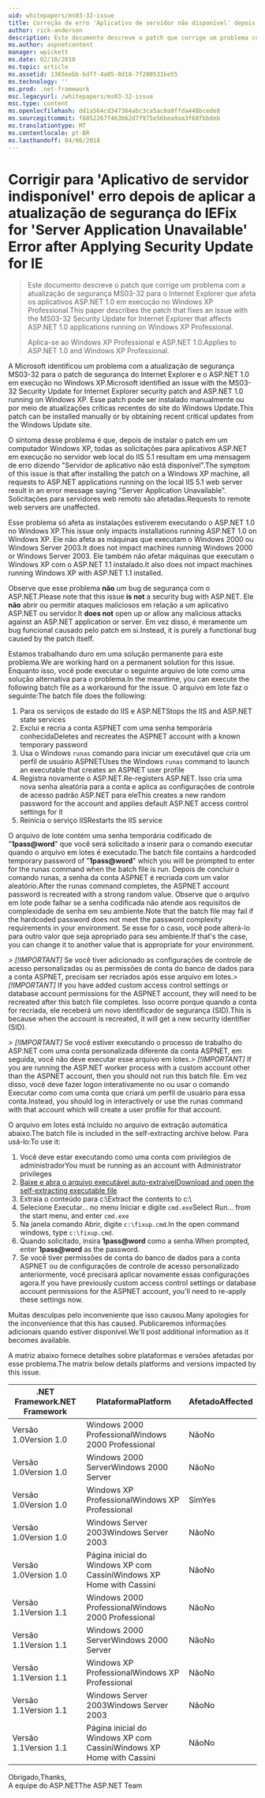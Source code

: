 ```yaml
---
uid: whitepapers/ms03-32-issue
title: Correção de erro 'Aplicativo de servidor não disponível' depois de aplicar a atualização de segurança do IE | Microsoft Docs
author: rick-anderson
description: Este documento descreve o patch que corrige um problema com a atualização de segurança MS03-32 para o Internet Explorer que afeta os aplicativos ASP.NET 1.0 em execução no Wi...
ms.author: aspnetcontent
manager: wpickett
ms.date: 02/10/2010
ms.topic: article
ms.assetid: 1365eebb-bdf7-4a05-8d18-7f200531be55
ms.technology: ''
ms.prod: .net-framework
msc.legacyurl: /whitepapers/ms03-32-issue
msc.type: content
ms.openlocfilehash: dd1a564cd347364abc3ca5ac0a9ffda448bcede8
ms.sourcegitcommit: f8852267f463b62d7f975e56bea9aa3f68fbbdeb
ms.translationtype: MT
ms.contentlocale: pt-BR
ms.lasthandoff: 04/06/2018
---
```

<a name="fix-for-server-application-unavailable-error-after-applying-security-update-for-ie"></a><span data-ttu-id="9221c-103">Corrigir para 'Aplicativo de servidor indisponível' erro depois de aplicar a atualização de segurança do IE</span><span class="sxs-lookup"><span data-stu-id="9221c-103">Fix for 'Server Application Unavailable' Error after Applying Security Update for IE</span></span>
====================
> <span data-ttu-id="9221c-104">Este documento descreve o patch que corrige um problema com a atualização de segurança MS03-32 para o Internet Explorer que afeta os aplicativos ASP.NET 1.0 em execução no Windows XP Professional.</span><span class="sxs-lookup"><span data-stu-id="9221c-104">This paper describes the patch that fixes an issue with the MS03-32 Security Update for Internet Explorer that affects ASP.NET 1.0 applications running on Windows XP Professional.</span></span>
> 
> <span data-ttu-id="9221c-105">Aplica-se ao Windows XP Professional e ASP.NET 1.0.</span><span class="sxs-lookup"><span data-stu-id="9221c-105">Applies to ASP.NET 1.0 and Windows XP Professional.</span></span>


<span data-ttu-id="9221c-106">A Microsoft identificou um problema com a atualização de segurança MS03-32 para o patch de segurança do Internet Explorer e o ASP.NET 1.0 em execução no Windows XP.</span><span class="sxs-lookup"><span data-stu-id="9221c-106">Microsoft identified an issue with the MS03-32 Security Update for Internet Explorer security patch and ASP.NET 1.0 running on Windows XP.</span></span> <span data-ttu-id="9221c-107">Esse patch pode ser instalado manualmente ou por meio de atualizações críticas recentes do site do Windows Update.</span><span class="sxs-lookup"><span data-stu-id="9221c-107">This patch can be installed manually or by obtaining recent critical updates from the Windows Update site.</span></span>

<span data-ttu-id="9221c-108">O sintoma desse problema é que, depois de instalar o patch em um computador Windows XP, todas as solicitações para aplicativos ASP.NET em execução no servidor web local do IIS 5.1 resultam em uma mensagem de erro dizendo "Servidor de aplicativo não está disponível".</span><span class="sxs-lookup"><span data-stu-id="9221c-108">The symptom of this issue is that after installing the patch on a Windows XP machine, all requests to ASP.NET applications running on the local IIS 5.1 web server result in an error message saying "Server Application Unavailable".</span></span> <span data-ttu-id="9221c-109">Solicitações para servidores web remoto são afetadas.</span><span class="sxs-lookup"><span data-stu-id="9221c-109">Requests to remote web servers are unaffected.</span></span>

<span data-ttu-id="9221c-110">Esse problema só afeta as instalações estiverem executando o ASP.NET 1.0 no Windows XP.</span><span class="sxs-lookup"><span data-stu-id="9221c-110">This issue only impacts installations running ASP.NET 1.0 on Windows XP.</span></span> <span data-ttu-id="9221c-111">Ele não afeta as máquinas que executam o Windows 2000 ou Windows Server 2003.</span><span class="sxs-lookup"><span data-stu-id="9221c-111">It does not impact machines running Windows 2000 or Windows Server 2003.</span></span> <span data-ttu-id="9221c-112">Ele também não afetar máquinas que executam o Windows XP com o ASP.NET 1.1 instalado.</span><span class="sxs-lookup"><span data-stu-id="9221c-112">It also does not impact machines running Windows XP with ASP.NET 1.1 installed.</span></span>

<span data-ttu-id="9221c-113">Observe que esse problema **não** um bug de segurança com o ASP.NET.</span><span class="sxs-lookup"><span data-stu-id="9221c-113">Please note that this issue **is not** a security bug with ASP.NET.</span></span> <span data-ttu-id="9221c-114">Ele **não** abrir ou permitir ataques maliciosos em relação a um aplicativo ASP.NET ou servidor.</span><span class="sxs-lookup"><span data-stu-id="9221c-114">It **does not** open up or allow any malicious attacks against an ASP.NET application or server.</span></span> <span data-ttu-id="9221c-115">Em vez disso, é meramente um bug funcional causado pelo patch em si.</span><span class="sxs-lookup"><span data-stu-id="9221c-115">Instead, it is purely a functional bug caused by the patch itself.</span></span>

<span data-ttu-id="9221c-116">Estamos trabalhando duro em uma solução permanente para este problema.</span><span class="sxs-lookup"><span data-stu-id="9221c-116">We are working hard on a permanent solution for this issue.</span></span> <span data-ttu-id="9221c-117">Enquanto isso, você pode executar o seguinte arquivo de lote como uma solução alternativa para o problema.</span><span class="sxs-lookup"><span data-stu-id="9221c-117">In the meantime, you can execute the following batch file as a workaround for the issue.</span></span> <span data-ttu-id="9221c-118">O arquivo em lote faz o seguinte:</span><span class="sxs-lookup"><span data-stu-id="9221c-118">The batch file does the following:</span></span>

1. <span data-ttu-id="9221c-119">Para os serviços de estado do IIS e ASP.NET</span><span class="sxs-lookup"><span data-stu-id="9221c-119">Stops the IIS and ASP.NET state services</span></span>
2. <span data-ttu-id="9221c-120">Exclui e recria a conta ASPNET com uma senha temporária conhecida</span><span class="sxs-lookup"><span data-stu-id="9221c-120">Deletes and recreates the ASPNET account with a known temporary password</span></span>
3. <span data-ttu-id="9221c-121">Usa o Windows `runas` comando para iniciar um executável que cria um perfil de usuário ASPNET</span><span class="sxs-lookup"><span data-stu-id="9221c-121">Uses the Windows `runas` command to launch an executable that creates an ASPNET user profile</span></span>
4. <span data-ttu-id="9221c-122">Registra novamente o ASP.NET.</span><span class="sxs-lookup"><span data-stu-id="9221c-122">Re-registers ASP.NET.</span></span> <span data-ttu-id="9221c-123">Isso cria uma nova senha aleatória para a conta e aplica as configurações de controle de acesso padrão ASP.NET para ele</span><span class="sxs-lookup"><span data-stu-id="9221c-123">This creates a new random password for the account and applies default ASP.NET access control settings for it</span></span>
5. <span data-ttu-id="9221c-124">Reinicia o serviço IIS</span><span class="sxs-lookup"><span data-stu-id="9221c-124">Restarts the IIS service</span></span>

<span data-ttu-id="9221c-125">O arquivo de lote contém uma senha temporária codificado de "<strong>1pass@word</strong>" que você será solicitado a inserir para o comando executar quando o arquivo em lotes é executado.</span><span class="sxs-lookup"><span data-stu-id="9221c-125">The batch file contains a hardcoded temporary password of "<strong>1pass@word</strong>" which you will be prompted to enter for the runas command when the batch file is run.</span></span> <span data-ttu-id="9221c-126">Depois de concluir o comando runas, a senha da conta ASPNET é recriada com um valor aleatório.</span><span class="sxs-lookup"><span data-stu-id="9221c-126">After the runas command completes, the ASPNET account password is recreated with a strong random value.</span></span> <span data-ttu-id="9221c-127">Observe que o arquivo em lote pode falhar se a senha codificada não atende aos requisitos de complexidade de senha em seu ambiente.</span><span class="sxs-lookup"><span data-stu-id="9221c-127">Note that the batch file may fail if the hardcoded password does not meet the password complexity requirements in your environment.</span></span> <span data-ttu-id="9221c-128">Se esse for o caso, você pode alterá-lo para outro valor que seja apropriado para seu ambiente.</span><span class="sxs-lookup"><span data-stu-id="9221c-128">If that's the case, you can change it to another value that is appropriate for your environment.</span></span>

<span data-ttu-id="9221c-129">*> [!IMPORTANT]* Se você tiver adicionado as configurações de controle de acesso personalizadas ou as permissões de conta do banco de dados para a conta ASPNET, precisam ser recriados após esse arquivo em lotes.</span><span class="sxs-lookup"><span data-stu-id="9221c-129">*> [!IMPORTANT]* If you have added custom access control settings or database account permissions for the ASPNET account, they will need to be recreated after this batch file completes.</span></span> <span data-ttu-id="9221c-130">Isso ocorre porque quando a conta for recriada, ele receberá um novo identificador de segurança (SID).</span><span class="sxs-lookup"><span data-stu-id="9221c-130">This is because when the account is recreated, it will get a new security identifier (SID).</span></span>

<span data-ttu-id="9221c-131">*> [!IMPORTANT]* Se você estiver executando o processo de trabalho do ASP.NET com uma conta personalizada diferente da conta ASPNET, em seguida, você não deve executar esse arquivo em lotes.</span><span class="sxs-lookup"><span data-stu-id="9221c-131">*> [!IMPORTANT]* If you are running the ASP.NET worker process with a custom account other than the ASPNET account, then you should not run this batch file.</span></span> <span data-ttu-id="9221c-132">Em vez disso, você deve fazer logon interativamente no ou usar o comando Executar como com uma conta que criará um perfil de usuário para essa conta.</span><span class="sxs-lookup"><span data-stu-id="9221c-132">Instead, you should log in interactively or use the runas command with that account which will create a user profile for that account.</span></span>

<span data-ttu-id="9221c-133">O arquivo em lotes está incluído no arquivo de extração automática abaixo.</span><span class="sxs-lookup"><span data-stu-id="9221c-133">The batch file is included in the self-extracting archive below.</span></span> <span data-ttu-id="9221c-134">Para usá-lo:</span><span class="sxs-lookup"><span data-stu-id="9221c-134">To use it:</span></span>

1. <span data-ttu-id="9221c-135">Você deve estar executando como uma conta com privilégios de administrador</span><span class="sxs-lookup"><span data-stu-id="9221c-135">You must be running as an account with Administrator privileges</span></span>
2. [<span data-ttu-id="9221c-136">Baixe e abra o arquivo executável auto-extraível</span><span class="sxs-lookup"><span data-stu-id="9221c-136">Download and open the self-extracting executable file</span></span>](ms03-32-issue/_static/fixup1.exe)
3. <span data-ttu-id="9221c-137">Extraia o conteúdo para c:\\</span><span class="sxs-lookup"><span data-stu-id="9221c-137">Extract the contents to c:\\</span></span>
4. <span data-ttu-id="9221c-138">Selecione Executar... no menu Iniciar e digite `cmd.exe`</span><span class="sxs-lookup"><span data-stu-id="9221c-138">Select Run... from the start menu, and enter `cmd.exe`</span></span>
5. <span data-ttu-id="9221c-139">Na janela comando Abrir, digite `c:\fixup.cmd`.</span><span class="sxs-lookup"><span data-stu-id="9221c-139">In the open command windows, type `c:\fixup.cmd`.</span></span>
6. <span data-ttu-id="9221c-140">Quando solicitado, insira <strong>1pass@word</strong> como a senha.</span><span class="sxs-lookup"><span data-stu-id="9221c-140">When prompted, enter <strong>1pass@word</strong> as the password.</span></span>
7. <span data-ttu-id="9221c-141">Se você tiver permissões de conta do banco de dados para a conta ASPNET ou de configurações de controle de acesso personalizado anteriormente, você precisará aplicar novamente essas configurações agora.</span><span class="sxs-lookup"><span data-stu-id="9221c-141">If you have previously custom access control settings or database account permissions for the ASPNET account, you'll need to re-apply these settings now.</span></span>

<span data-ttu-id="9221c-142">Muitas desculpas pelo inconveniente que isso causou.</span><span class="sxs-lookup"><span data-stu-id="9221c-142">Many apologies for the inconvenience that this has caused.</span></span> <span data-ttu-id="9221c-143">Publicaremos informações adicionais quando estiver disponível.</span><span class="sxs-lookup"><span data-stu-id="9221c-143">We'll post additional information as it becomes available.</span></span>

<span data-ttu-id="9221c-144">A matriz abaixo fornece detalhes sobre plataformas e versões afetadas por esse problema.</span><span class="sxs-lookup"><span data-stu-id="9221c-144">The matrix below details platforms and versions impacted by this issue.</span></span>

| <span data-ttu-id="9221c-145">.NET Framework</span><span class="sxs-lookup"><span data-stu-id="9221c-145">.NET Framework</span></span> | <span data-ttu-id="9221c-146">Plataforma</span><span class="sxs-lookup"><span data-stu-id="9221c-146">Platform</span></span> | <span data-ttu-id="9221c-147">Afetado</span><span class="sxs-lookup"><span data-stu-id="9221c-147">Affected</span></span> |
| --- | --- | --- |
| <span data-ttu-id="9221c-148">Versão 1.0</span><span class="sxs-lookup"><span data-stu-id="9221c-148">Version 1.0</span></span> | <span data-ttu-id="9221c-149">Windows 2000 Professional</span><span class="sxs-lookup"><span data-stu-id="9221c-149">Windows 2000 Professional</span></span> | <span data-ttu-id="9221c-150">Não</span><span class="sxs-lookup"><span data-stu-id="9221c-150">No</span></span> |
| <span data-ttu-id="9221c-151">Versão 1.0</span><span class="sxs-lookup"><span data-stu-id="9221c-151">Version 1.0</span></span> | <span data-ttu-id="9221c-152">Windows 2000 Server</span><span class="sxs-lookup"><span data-stu-id="9221c-152">Windows 2000 Server</span></span> | <span data-ttu-id="9221c-153">Não</span><span class="sxs-lookup"><span data-stu-id="9221c-153">No</span></span> |
| <span data-ttu-id="9221c-154">Versão 1.0</span><span class="sxs-lookup"><span data-stu-id="9221c-154">Version 1.0</span></span> | <span data-ttu-id="9221c-155">Windows XP Professional</span><span class="sxs-lookup"><span data-stu-id="9221c-155">Windows XP Professional</span></span> | <span data-ttu-id="9221c-156">Sim</span><span class="sxs-lookup"><span data-stu-id="9221c-156">Yes</span></span> |
| <span data-ttu-id="9221c-157">Versão 1.0</span><span class="sxs-lookup"><span data-stu-id="9221c-157">Version 1.0</span></span> | <span data-ttu-id="9221c-158">Windows Server 2003</span><span class="sxs-lookup"><span data-stu-id="9221c-158">Windows Server 2003</span></span> | <span data-ttu-id="9221c-159">Não</span><span class="sxs-lookup"><span data-stu-id="9221c-159">No</span></span> |
| <span data-ttu-id="9221c-160">Versão 1.0</span><span class="sxs-lookup"><span data-stu-id="9221c-160">Version 1.0</span></span> | <span data-ttu-id="9221c-161">Página inicial do Windows XP com Cassini</span><span class="sxs-lookup"><span data-stu-id="9221c-161">Windows XP Home with Cassini</span></span> | <span data-ttu-id="9221c-162">Não</span><span class="sxs-lookup"><span data-stu-id="9221c-162">No</span></span> |
| <span data-ttu-id="9221c-163">Versão 1.1</span><span class="sxs-lookup"><span data-stu-id="9221c-163">Version 1.1</span></span> | <span data-ttu-id="9221c-164">Windows 2000 Professional</span><span class="sxs-lookup"><span data-stu-id="9221c-164">Windows 2000 Professional</span></span> | <span data-ttu-id="9221c-165">Não</span><span class="sxs-lookup"><span data-stu-id="9221c-165">No</span></span> |
| <span data-ttu-id="9221c-166">Versão 1.1</span><span class="sxs-lookup"><span data-stu-id="9221c-166">Version 1.1</span></span> | <span data-ttu-id="9221c-167">Windows 2000 Server</span><span class="sxs-lookup"><span data-stu-id="9221c-167">Windows 2000 Server</span></span> | <span data-ttu-id="9221c-168">Não</span><span class="sxs-lookup"><span data-stu-id="9221c-168">No</span></span> |
| <span data-ttu-id="9221c-169">Versão 1.1</span><span class="sxs-lookup"><span data-stu-id="9221c-169">Version 1.1</span></span> | <span data-ttu-id="9221c-170">Windows XP Professional</span><span class="sxs-lookup"><span data-stu-id="9221c-170">Windows XP Professional</span></span> | <span data-ttu-id="9221c-171">Não</span><span class="sxs-lookup"><span data-stu-id="9221c-171">No</span></span> |
| <span data-ttu-id="9221c-172">Versão 1.1</span><span class="sxs-lookup"><span data-stu-id="9221c-172">Version 1.1</span></span> | <span data-ttu-id="9221c-173">Windows Server 2003</span><span class="sxs-lookup"><span data-stu-id="9221c-173">Windows Server 2003</span></span> | <span data-ttu-id="9221c-174">Não</span><span class="sxs-lookup"><span data-stu-id="9221c-174">No</span></span> |
| <span data-ttu-id="9221c-175">Versão 1.1</span><span class="sxs-lookup"><span data-stu-id="9221c-175">Version 1.1</span></span> | <span data-ttu-id="9221c-176">Página inicial do Windows XP com Cassini</span><span class="sxs-lookup"><span data-stu-id="9221c-176">Windows XP Home with Cassini</span></span> | <span data-ttu-id="9221c-177">Não</span><span class="sxs-lookup"><span data-stu-id="9221c-177">No</span></span> |

<span data-ttu-id="9221c-178">Obrigado,</span><span class="sxs-lookup"><span data-stu-id="9221c-178">Thanks,</span></span>   
 <span data-ttu-id="9221c-179">A equipe do ASP.NET</span><span class="sxs-lookup"><span data-stu-id="9221c-179">The ASP.NET Team</span></span>
